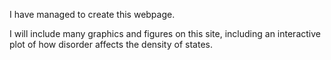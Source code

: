 I have managed to create this webpage. 

I will include many graphics and figures on this site, including an interactive plot of how disorder affects the density of states.


